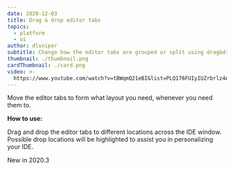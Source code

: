 ```yaml
---
date: 2020-12-03
title: Drag & drop editor tabs
topics:
  - platform
  - ui
author: dlsniper
subtitle: Change how the editor tabs are grouped or split using drag&drop
thumbnail: ./thumbnail.png
cardThumbnail: ./card.png
video: >-
  https://www.youtube.com/watch?v=tBWqmQ21eBI&list=PLQ176FUIyIUZrbrlz4AY1V8VzBJKZyVlW&index=49
---
```

Move the editor tabs to form what layout you need, whenever you need them to.

**How to use:**

Drag and drop the editor tabs to different locations across the IDE window. Possible drop locations will be highlighted to assist you in personalizing your IDE.

<span class="tag is-rounded">New in 2020.3</span>
